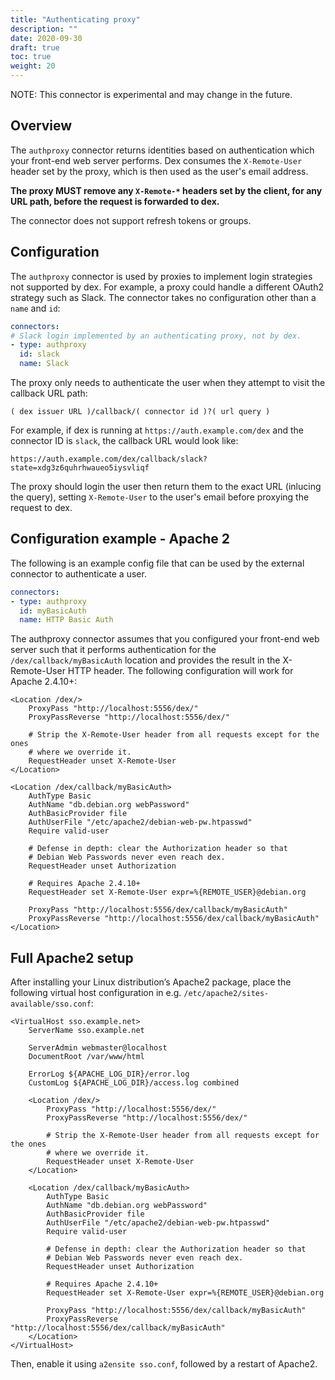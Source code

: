```yaml
---
title: "Authenticating proxy"
description: ""
date: 2020-09-30
draft: true
toc: true
weight: 20
---
```


NOTE: This connector is experimental and may change in the future.

## Overview

The `authproxy` connector returns identities based on authentication which your
front-end web server performs. Dex consumes the `X-Remote-User` header set by
the proxy, which is then used as the user's email address.

__The proxy MUST remove any `X-Remote-*` headers set by the client, for any URL
path, before the request is forwarded to dex.__

The connector does not support refresh tokens or groups.

## Configuration

The `authproxy` connector is used by proxies to implement login strategies not
supported by dex. For example, a proxy could handle a different OAuth2 strategy
such as Slack. The connector takes no configuration other than a `name` and `id`:

```yaml
connectors:
# Slack login implemented by an authenticating proxy, not by dex.
- type: authproxy
  id: slack
  name: Slack 
```

The proxy only needs to authenticate the user when they attempt to visit the
callback URL path:

```
( dex issuer URL )/callback/( connector id )?( url query )
```

For example, if dex is running at `https://auth.example.com/dex` and the connector
ID is `slack`, the callback URL would look like:

```
https://auth.example.com/dex/callback/slack?state=xdg3z6quhrhwaueo5iysvliqf
``` 

The proxy should login the user then return them to the exact URL (inlucing the
query), setting `X-Remote-User` to the user's email before proxying the request
to dex.

## Configuration example - Apache 2

The following is an example config file that can be used by the external
connector to authenticate a user.

```yaml
connectors:
- type: authproxy
  id: myBasicAuth
  name: HTTP Basic Auth
```

The authproxy connector assumes that you configured your front-end web server
such that it performs authentication for the `/dex/callback/myBasicAuth`
location and provides the result in the X-Remote-User HTTP header. The following
configuration will work for Apache 2.4.10+:

```
<Location /dex/>
    ProxyPass "http://localhost:5556/dex/"
    ProxyPassReverse "http://localhost:5556/dex/"

    # Strip the X-Remote-User header from all requests except for the ones
    # where we override it.
    RequestHeader unset X-Remote-User
</Location>

<Location /dex/callback/myBasicAuth>
    AuthType Basic
    AuthName "db.debian.org webPassword"
    AuthBasicProvider file
    AuthUserFile "/etc/apache2/debian-web-pw.htpasswd"
    Require valid-user

    # Defense in depth: clear the Authorization header so that
    # Debian Web Passwords never even reach dex.
    RequestHeader unset Authorization

    # Requires Apache 2.4.10+
    RequestHeader set X-Remote-User expr=%{REMOTE_USER}@debian.org

    ProxyPass "http://localhost:5556/dex/callback/myBasicAuth"
    ProxyPassReverse "http://localhost:5556/dex/callback/myBasicAuth"
</Location>
```

## Full Apache2 setup

After installing your Linux distribution’s Apache2 package, place the following
virtual host configuration in e.g. `/etc/apache2/sites-available/sso.conf`:

```
<VirtualHost sso.example.net>
    ServerName sso.example.net

    ServerAdmin webmaster@localhost
    DocumentRoot /var/www/html

    ErrorLog ${APACHE_LOG_DIR}/error.log
    CustomLog ${APACHE_LOG_DIR}/access.log combined

    <Location /dex/>
        ProxyPass "http://localhost:5556/dex/"
        ProxyPassReverse "http://localhost:5556/dex/"

        # Strip the X-Remote-User header from all requests except for the ones
        # where we override it.
        RequestHeader unset X-Remote-User
    </Location>

    <Location /dex/callback/myBasicAuth>
        AuthType Basic
        AuthName "db.debian.org webPassword"
        AuthBasicProvider file
        AuthUserFile "/etc/apache2/debian-web-pw.htpasswd"
        Require valid-user

        # Defense in depth: clear the Authorization header so that
        # Debian Web Passwords never even reach dex.
        RequestHeader unset Authorization

        # Requires Apache 2.4.10+
        RequestHeader set X-Remote-User expr=%{REMOTE_USER}@debian.org

        ProxyPass "http://localhost:5556/dex/callback/myBasicAuth"
        ProxyPassReverse "http://localhost:5556/dex/callback/myBasicAuth"
    </Location>
</VirtualHost>
```

Then, enable it using `a2ensite sso.conf`, followed by a restart of Apache2.
